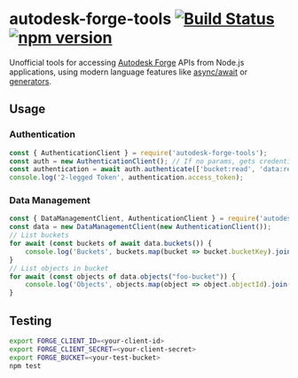 # autodesk-forge-tools [![Build Status](https://travis-ci.org/petrbroz/autodesk-forge-tools.svg?branch=master)](https://travis-ci.org/petrbroz/autodesk-forge-tools) [![npm version](https://badge.fury.io/js/autodesk-forge-tools.svg)](https://badge.fury.io/js/autodesk-forge-tools)

Unofficial tools for accessing [Autodesk Forge](https://developer.autodesk.com/) APIs
from Node.js applications, using modern language features like
[async/await](https://developer.mozilla.org/en-US/docs/Web/JavaScript/Reference/Statements/async_function)
or [generators](https://developer.mozilla.org/en-US/docs/Web/JavaScript/Reference/Statements/function*).

## Usage

### Authentication

```js
const { AuthenticationClient } = require('autodesk-forge-tools');
const auth = new AuthenticationClient(); // If no params, gets credentials from env. vars FORGE_CLIENT_ID and FORGE_CLIENT_SECRET
const authentication = await auth.authenticate(['bucket:read', 'data:read']);
console.log('2-legged Token', authentication.access_token);
```

### Data Management

```js
const { DataManagementClient, AuthenticationClient } = require('autodesk-forge-tools');
const data = new DataManagementClient(new AuthenticationClient());
// List buckets
for await (const buckets of await data.buckets()) {
    console.log('Buckets', buckets.map(bucket => bucket.bucketKey).join(','));
}
// List objects in bucket
for await (const objects of data.objects("foo-bucket")) {
    console.log('Objects', objects.map(object => object.objectId).join(','));
}
```

## Testing

```bash
export FORGE_CLIENT_ID=<your-client-id>
export FORGE_CLIENT_SECRET=<your-client-secret>
export FORGE_BUCKET=<your-test-bucket>
npm test
```